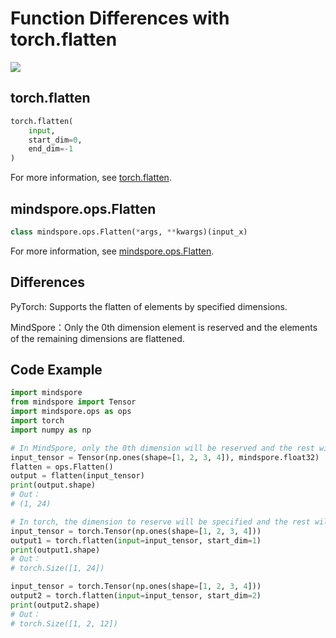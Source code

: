 ﻿# Function Differences with torch.flatten

<a href="https://gitee.com/mindspore/docs/blob/r1.6/docs/mindspore/migration_guide/source_en/api_mapping/pytorch_diff/Flatten.md" target="_blank"><img src="https://gitee.com/mindspore/docs/raw/r1.6/resource/_static/logo_source_en.png"></a>

## torch.flatten

```python
torch.flatten(
    input,
    start_dim=0,
    end_dim=-1
)
```

For more information, see [torch.flatten](https://pytorch.org/docs/1.5.0/torch.html#torch.flatten).

## mindspore.ops.Flatten

```python
class mindspore.ops.Flatten(*args, **kwargs)(input_x)
```

For more information, see [mindspore.ops.Flatten](https://mindspore.cn/docs/api/en/r1.6/api_python/ops/mindspore.ops.Flatten.html#mindspore.ops.Flatten).

## Differences

PyTorch: Supports the flatten of elements by specified dimensions.

MindSpore：Only the 0th dimension element is reserved and the elements of the remaining dimensions are flattened.

## Code Example

```python
import mindspore
from mindspore import Tensor
import mindspore.ops as ops
import torch
import numpy as np

# In MindSpore, only the 0th dimension will be reserved and the rest will be flattened.
input_tensor = Tensor(np.ones(shape=[1, 2, 3, 4]), mindspore.float32)
flatten = ops.Flatten()
output = flatten(input_tensor)
print(output.shape)
# Out：
# (1, 24)

# In torch, the dimension to reserve will be specified and the rest will be flattened.
input_tensor = torch.Tensor(np.ones(shape=[1, 2, 3, 4]))
output1 = torch.flatten(input=input_tensor, start_dim=1)
print(output1.shape)
# Out：
# torch.Size([1, 24])

input_tensor = torch.Tensor(np.ones(shape=[1, 2, 3, 4]))
output2 = torch.flatten(input=input_tensor, start_dim=2)
print(output2.shape)
# Out：
# torch.Size([1, 2, 12])
```